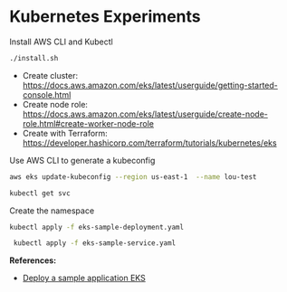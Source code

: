 # Kubernetes Experiments

Install AWS CLI and Kubectl

```sh
./install.sh
```

* Create cluster: https://docs.aws.amazon.com/eks/latest/userguide/getting-started-console.html
* Create node role: https://docs.aws.amazon.com/eks/latest/userguide/create-node-role.html#create-worker-node-role
* Create with Terraform: https://developer.hashicorp.com/terraform/tutorials/kubernetes/eks

Use AWS CLI to generate a kubeconfig

```sh
aws eks update-kubeconfig --region us-east-1  --name lou-test
```

```sh
kubectl get svc
```

Create the namespace
```sh
kubectl apply -f eks-sample-deployment.yaml
```

```sh
 kubectl apply -f eks-sample-service.yaml
```

**References:**

* [Deploy a sample application EKS](https://docs.aws.amazon.com/eks/latest/userguide/sample-deployment.html)